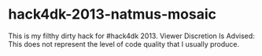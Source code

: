 hack4dk-2013-natmus-mosaic
==========================

This is my filthy dirty hack for #hack4dk 2013. Viewer Discretion Is Advised: This does not represent the level of code quality that I usually produce.
